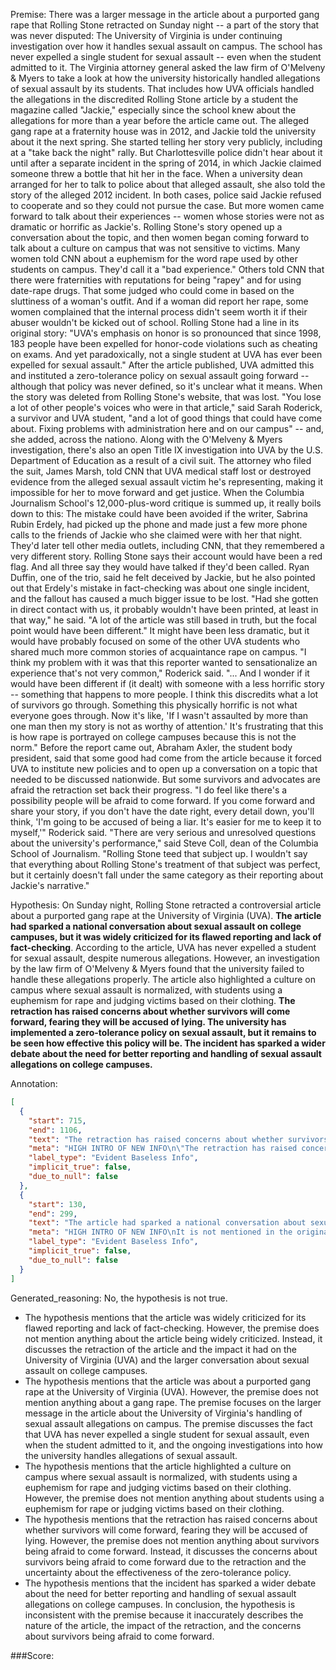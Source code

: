 
Premise:
There was a larger message in the article about a purported gang rape that Rolling Stone retracted on Sunday night -- a part of the story that was never disputed: The University of Virginia is under continuing investigation over how it handles sexual assault on campus. The school has never expelled a single student for sexual assault -- even when the student admitted to it. The Virginia attorney general asked the law firm of O'Melveny & Myers to take a look at how the university historically handled allegations of sexual assault by its students. That includes how UVA officials handled the allegations in the discredited Rolling Stone article by a student the magazine called "Jackie," especially since the school knew about the allegations for more than a year before the article came out. The alleged gang rape at a fraternity house was in 2012, and Jackie told the university about it the next spring. She started telling her story very publicly, including at a "take back the night" rally. But Charlottesville police didn't hear about it until after a separate incident in the spring of 2014, in which Jackie claimed someone threw a bottle that hit her in the face. When a university dean arranged for her to talk to police about that alleged assault, she also told the story of the alleged 2012 incident. In both cases, police said Jackie refused to cooperate and so they could not pursue the case. But more women came forward to talk about their experiences -- women whose stories were not as dramatic or horrific as Jackie's. Rolling Stone's story opened up a conversation about the topic, and then women began coming forward to talk about a culture on campus that was not sensitive to victims. Many women told CNN about a euphemism for the word rape used by other students on campus. They'd call it a "bad experience." Others told CNN that there were fraternities with reputations for being "rapey" and for using date-rape drugs. That some judged who could come in based on the sluttiness of a woman's outfit. And if a woman did report her rape, some women complained that the internal process didn't seem worth it if their abuser wouldn't be kicked out of school. Rolling Stone had a line in its original story: "UVA's emphasis on honor is so pronounced that since 1998, 183 people have been expelled for honor-code violations such as cheating on exams. And yet paradoxically, not a single student at UVA has ever been expelled for sexual assault." After the article published, UVA admitted this and instituted a zero-tolerance policy on sexual assault going forward -- although that policy was never defined, so it's unclear what it means. When the story was deleted from Rolling Stone's website, that was lost. "You lose a lot of other people's voices who were in that article," said Sarah Roderick, a survivor and UVA student, "and a lot of good things that could have come about. Fixing problems with administration here and on our campus" -- and, she added, across the nationo. Along with the O'Melveny & Myers investigation, there's also an open Title IX investigation into UVA by the U.S. Department of Education as a result of a civil suit. The attorney who filed the suit, James Marsh, told CNN that UVA medical staff lost or destroyed evidence from the alleged sexual assault victim he's representing, making it impossible for her to move forward and get justice. When the Columbia Journalism School's 12,000-plus-word critique is summed up, it really boils down to this: The mistake could have been avoided if the writer, Sabrina Rubin Erdely, had picked up the phone and made just a few more phone calls to the friends of Jackie who she claimed were with her that night. They'd later tell other media outlets, including CNN, that they remembered a very different story. Rolling Stone says their account would have been a red flag. And all three say they would have talked if they'd been called. Ryan Duffin, one of the trio, said he felt deceived by Jackie, but he also pointed out that Erdely's mistake in fact-checking was about one single incident, and the fallout has caused a much bigger issue to be lost. "Had she gotten in direct contact with us, it probably wouldn't have been printed, at least in that way," he said. "A lot of the article was still based in truth, but the focal point would have been different." It might have been less dramatic, but it would have probably focused on some of the other UVA students who shared much more common stories of acquaintance rape on campus. "I think my problem with it was that this reporter wanted to sensationalize an experience that's not very common," Roderick said. "... And I wonder if it would have been different if (it dealt) with someone with a less horrific story -- something that happens to more people. I think this discredits what a lot of survivors go through. Something this physically horrific is not what everyone goes through. Now it's like, 'If I wasn't assaulted by more than one man then my story is not as worthy of attention.' It's frustrating that this is how rape is portrayed on college campuses because this is not the norm." Before the report came out, Abraham Axler, the student body president, said that some good had come from the article because it forced UVA to institute new policies and to open up a conversation on a topic that needed to be discussed nationwide. But some survivors and advocates are afraid the retraction set back their progress. "I do feel like there's a possibility people will be afraid to come forward. If you come forward and share your story, if you don't have the date right, every detail down, you'll think, 'I'm going to be accused of being a liar. It's easier for me to keep it to myself,'" Roderick said. "There are very serious and unresolved questions about the university's performance," said Steve Coll, dean of the Columbia School of Journalism. "Rolling Stone teed that subject up. I wouldn't say that everything about Rolling Stone's treatment of that subject was perfect, but it certainly doesn't fall under the same category as their reporting about Jackie's narrative."


Hypothesis:
On Sunday night, Rolling Stone retracted a controversial article about a purported gang rape at the University of Virginia (UVA). **The article had sparked a national conversation about sexual assault on college campuses, but it was widely criticized for its flawed reporting and lack of fact-checking**. According to the article, UVA has never expelled a student for sexual assault, despite numerous allegations. However, an investigation by the law firm of O'Melveny & Myers found that the university failed to handle these allegations properly. The article also highlighted a culture on campus where sexual assault is normalized, with students using a euphemism for rape and judging victims based on their clothing. **The retraction has raised concerns about whether survivors will come forward, fearing they will be accused of lying. The university has implemented a zero-tolerance policy on sexual assault, but it remains to be seen how effective this policy will be. The incident has sparked a wider debate about the need for better reporting and handling of sexual assault allegations on college campuses.**

Annotation:
```json
[
  {
    "start": 715,
    "end": 1106,
    "text": "The retraction has raised concerns about whether survivors will come forward, fearing they will be accused of lying. The university has implemented a zero-tolerance policy on sexual assault, but it remains to be seen how effective this policy will be. The incident has sparked a wider debate about the need for better reporting and handling of sexual assault allegations on college campuses.",
    "meta": "HIGH INTRO OF NEW INFO\n\"The retraction has raised concerns...  allegations on college campuses.\" is not mentioned in the original source.",
    "label_type": "Evident Baseless Info",
    "implicit_true": false,
    "due_to_null": false
  },
  {
    "start": 130,
    "end": 299,
    "text": "The article had sparked a national conversation about sexual assault on college campuses, but it was widely criticized for its flawed reporting and lack of fact-checking",
    "meta": "HIGH INTRO OF NEW INFO\nIt is not mentioned in the original source that the article was widely criticized for its flawed reporting and lack of fact-checking.",
    "label_type": "Evident Baseless Info",
    "implicit_true": false,
    "due_to_null": false
  }
]
```

Generated_reasoning:
No, the hypothesis is not true. 
- The hypothesis mentions that the article was widely criticized for its flawed reporting and lack of fact-checking. However, the premise does not mention anything about the article being widely criticized. Instead, it discusses the retraction of the article and the impact it had on the University of Virginia (UVA) and the larger conversation about sexual assault on college campuses. 
- The hypothesis mentions that the article was about a purported gang rape at the University of Virginia (UVA). However, the premise does not mention anything about a gang rape. The premise focuses on the larger message in the article about the University of Virginia's handling of sexual assault allegations on campus. The premise discusses the fact that UVA has never expelled a single student for sexual assault, even when the student admitted to it, and the ongoing investigations into how the university handles allegations of sexual assault. 
- The hypothesis mentions that the article highlighted a culture on campus where sexual assault is normalized, with students using a euphemism for rape and judging victims based on their clothing. However, the premise does not mention anything about students using a euphemism for rape or judging victims based on their clothing. 
- The hypothesis mentions that the retraction has raised concerns about whether survivors will come forward, fearing they will be accused of lying. However, the premise does not mention anything about survivors being afraid to come forward. Instead, it discusses the concerns about survivors being afraid to come forward due to the retraction and the uncertainty about the effectiveness of the zero-tolerance policy. 
- The hypothesis mentions that the incident has sparked a wider debate about the need for better reporting and handling of sexual assault allegations on college campuses. In conclusion, the hypothesis is inconsistent with the premise because it inaccurately describes the nature of the article, the impact of the retraction, and the concerns about survivors being afraid to come forward.

###Score:
